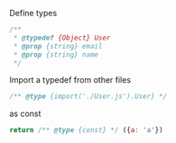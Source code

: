 
Define types
```js
/**
 * @typedef {Object} User
 * @prop {string} email
 * @prop {string} name
 */
```

Import a typedef from other files

```js
/** @type {import('./User.js').User} */
```


as const
```js
return /** @type {const} */ ({a: 'a'})
```